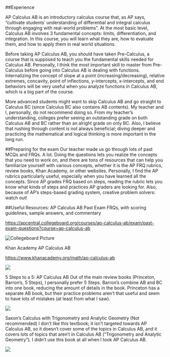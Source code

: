 ##Experience

AP Calculus AB is an introductory calculus course that, as AP says, “cultivate students’ understanding of differential and integral calculus through engaging with real-world problems”. At the most basic level, Calculus AB involves 3 fundamental concepts: limits, differentiation, and integration. In this course, you will learn what they are, how to evaluate them, and how to apply them in real world situations. 


Before taking AP Calculus AB, you should have taken Pre-Calculus, a course that is supposed to teach you the fundamental skills needed for Calculus AB. Personally, I think the most important skill to master from Pre-Calculus before going into Calculus AB is dealing with functions. Internalizing the concept of slope at a point (increasing/decreasing), relative extremes, concavity, point of inflections, y-intercepts, x-intercepts, and end behaviors will be very useful when you analyze functions in Calculus AB, which is a big part of the course.


More advanced students might want to skip Calculus AB and go straight to Calculus BC (since Calculus BC also contains AB contents). My teacher and I, personally, do not recommend doing so. From my teacher’s understanding, colleges prefer seeing an outstanding grade on both Calculus AB and BC rather than an alright grade on only BC. Also, I believe that rushing through content is not always beneficial; diving deeper and practicing the mathematical and logical thinking is more important in the long run. 


##Preparing for the exam
Our teacher made us go through lots of past MCQs and FRQs. A lot. Doing the questions lets you realize the concepts that you need to work on, and there are tons of resources that can help you familiarize yourself with various concepts, whether it is the AP FRQ rubrics, review books, Khan Academy, or other websites. Personally, I find the AP rubrics particularly useful, especially when you have learned all the concepts. Since AP grades FRQ based on steps, reading the rubric lets you know what kinds of steps and practices AP graders are looking for. Also, because of AP’s steps-based grading system, creative problem solvers: watch out!

##Useful Resources:
AP Calculus AB Past Exam FRQs, with scoring guidelines, sample answers, and commentary


https://apcentral.collegeboard.org/courses/ap-calculus-ab/exam/past-exam-questions?course=ap-calculus-ab  
	
![Collegeboard Picture](https://scbasis.weebly.com/uploads/1/2/6/6/126607583/published/cb-big-7.jpg?1567420518)


Khan Academy AP Calculus AB

https://www.khanacademy.org/math/ap-calculus-ab  

![](https://scbasis.weebly.com/uploads/1/2/6/6/126607583/published/khan-logo-dark-background-new.png?1567420536)
	
5 Steps to a 5: AP Calculus AB
Out of the main review books (Princeton, Barron’s, 5 Steps), I personally prefer 5 Steps. Barron’s combine AB and BC into one book, reducing the amount of details in the book. Princeton has a separate AB book, but their practice problems aren’t that useful and seem to have lots of mistakes (at least from what I saw).  

![](https://scbasis.weebly.com/uploads/1/2/6/6/126607583/published/1200x630bb.jpg?1567420618)


Saxon’s Calculus with Trigonometry and Analytic Geometry (Not recommended)
I don’t like this textbook; it isn’t targeted towards AP Calculus AB, so it doesn’t cover some of the topics in Calculus AB, and it covers lots of topics that aren’t in Calculus AB (“Trigonometry and Analytic Geometry”). I didn’t use this book at all when I took AP Calculus AB.  

![](https://scbasis.weebly.com/uploads/1/2/6/6/126607583/saxon-20calculus-kit-b4c62b08-eea9-4ba5-9e36-2bebb6b671aa-grande_orig.jpg)
